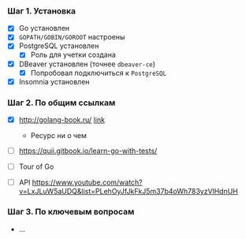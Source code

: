 ### Шаг 1. Установка

* [x] Go установлен
* [x] ```GOPATH/GOBIN/GOROOT``` настроены
* [x] PostgreSQL установлен
    * [x] Роль для учетки создана
* [x] DBeaver установлен (точнее ```dbeaver-ce```)
    * [x] Попробовал подключиться к ```PostgreSQL```
* [x] Insomnia установлен

### Шаг 2. По общим ссылкам
* [x] http://golang-book.ru/ [link](https://github.com/vlasove/materials/tree/master/gobook)
    * Ресурс ни о чем 
* [ ] https://quii.gitbook.io/learn-go-with-tests/
* [ ] Tour of Go
* [ ] API https://www.youtube.com/watch?v=LxJLuW5aUDQ&list=PLehOyJfJkFkJ5m37b4oWh783yzVlHdnUH


### Шаг 3. По ключевым вопросам
* ...